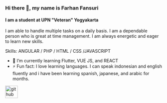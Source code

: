 ### Hi there 👋, my name is Farhan Fansuri
#### I am a student at UPN "Veteran" Yogyakarta
I am able to handle multiple tasks on a daily basis. I am a dependable person who is great at time management. I am always energetic and eager to learn new skills.

Skills: ANGULAR  / PHP / HTML / CSS /JAVASCRIPT

- 🌱 I’m currently learning Flutter, VUE JS, and REACT 
- ⚡ Fun fact: I love learning languages. I can speak indonesian and english fluently and i have been learning spanish, japanese, and arabic for months. 


<img src='https://cdn.jsdelivr.net/npm/simple-icons@3.0.1/icons/github.svg' alt='github' height='40'>
